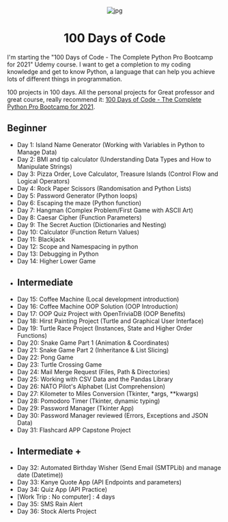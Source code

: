 <p align="center">
<img width="" src="https://images.wallpapersden.com/image/download/fantasy-whale-hd_bWlpbmeUmZqaraWkpJRma2VlrW5lZQ.jpg" align="center" alt="jpg" />
<h1 align="center">100 Days of Code</h1>
</p>
I'm starting the "100 Days of Code - The Complete Python Pro Bootcamp for 2021" Udemy course.
I want to get a completion to my coding knowledge and get to know Python, a language that can help you achieve lots of different things in programmation. 

100 projects in 100 days. All the personal projects for Great professor and great course, really recommend it:
[100 Days of Code - The Complete Python Pro Bootcamp for 2021](https://www.udemy.com/course/100-days-of-code).


## Beginner
- Day 1: Island Name Generator (Working with Variables in Python to Manage Data)
- Day 2: BMI and tip calculator (Understanding Data Types and How to Manipulate Strings)
- Day 3: Pizza Order, Love Calculator, Treasure Islands (Control Flow and Logical Operators)
- Day 4: Rock Paper Scissors (Randomisation and Python Lists)
- Day 5: Password Generator (Python loops)
- Day 6: Escaping the maze (Python function)
- Day 7: Hangman (Complex Problem/First Game with ASCII Art)
- Day 8: Caesar Cipher (Function Parameters)
- Day 9: The Secret Auction (Dictionaries and Nesting)
- Day 10: Calculator (Function Return Values)
- Day 11: Blackjack 
- Day 12: Scope and Namespacing in python
- Day 13: Debugging in Python 
- Day 14: Higher Lower Game
- ## Intermediate
- Day 15: Coffee Machine (Local development introduction)
- Day 16: Coffee Machine OOP Solution (OOP Introduction)
- Day 17: OOP Quiz Project with OpenTriviaDB (OOP Benefits)
- Day 18: Hirst Painting Project (Turtle and Graphical User Interface)
- Day 19: Turtle Race Project (Instances, State and Higher Order Functions)
- Day 20: Snake Game Part 1 (Animation & Coordinates)
- Day 21: Snake Game Part 2 (Inheritance & List Slicing)
- Day 22: Pong Game
- Day 23: Turtle Crossing Game
- Day 24: Mail Merge Request (Files, Path & Directories)
- Day 25: Working with CSV Data and the Pandas Library
- Day 26: NATO Pilot's Alphabet (List Comprehension)
- Day 27: Kilometer to Miles Conversion (Tkinter, *args, **kwargs)
- Day 28: Pomodoro Timer (Tkinter, dynamic typing)
- Day 29: Password Manager (Tkinter App)
- Day 30: Password Manager reviewed (Errors, Exceptions and JSON Data)
- Day 31: Flashcard APP Capstone Project
- ## Intermediate +
- Day 32: Automated Birthday Wisher (Send Email (SMTPLib) and manage date (Datetime))
- Day 33: Kanye Quote App (API Endpoints and parameters)
- Day 34: Quiz App (API Practice)
- [Work Trip : No computer] : 4 days
- Day 35: SMS Rain Alert
- Day 36: Stock Alerts Project
